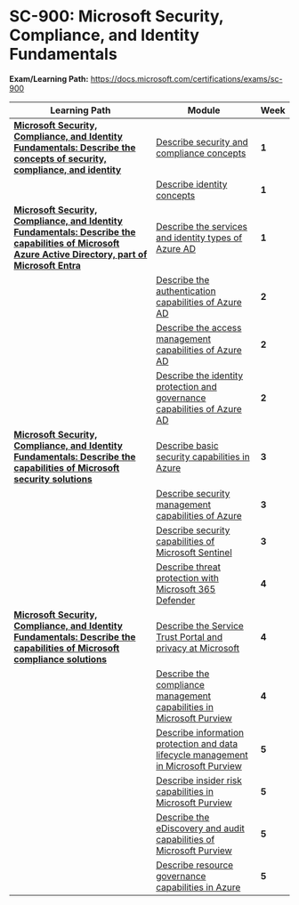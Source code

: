 # SC-900: Microsoft Security, Compliance, and Identity Fundamentals

**Exam/Learning Path:** https://docs.microsoft.com/certifications/exams/sc-900

| **Learning Path** | **Module** | **Week** |
|-|-|-|
|**[Microsoft Security, Compliance, and Identity Fundamentals: Describe the concepts of security, compliance, and identity](https://docs.microsoft.com/learn/paths/describe-concepts-of-security-compliance-identity/)**| [Describe security and compliance concepts](https://docs.microsoft.com/learn/modules/describe-security-concepts-methodologies/) | **1** 
| | [Describe identity concepts](https://docs.microsoft.com/learn/modules/describe-identity-principles-concepts/) | **1** 
|**[Microsoft Security, Compliance, and Identity Fundamentals: Describe the capabilities of Microsoft Azure Active Directory, part of Microsoft Entra](https://docs.microsoft.com/learn/paths/describe-capabilities-of-microsoft-identity-access/)**| [Describe the services and identity types of Azure AD](https://docs.microsoft.com/learn/modules/explore-basic-services-identity-types/) | **1** 
| | [Describe the authentication capabilities of Azure AD](https://docs.microsoft.com/learn/modules/explore-authentication-capabilities/) | **2** 
| | [Describe the access management capabilities of Azure AD](https://docs.microsoft.com/learn/modules/explore-access-management-capabilities/) | **2** 
| | [Describe the identity protection and governance capabilities of Azure AD](https://docs.microsoft.com/learn/modules/describe-identity-protection-governance-capabilities/) | **2** 
|**[Microsoft Security, Compliance, and Identity Fundamentals: Describe the capabilities of Microsoft security solutions](https://docs.microsoft.com/learn/paths/describe-capabilities-of-microsoft-security-solutions/)**| [Describe basic security capabilities in Azure](https://docs.microsoft.com/learn/modules/describe-basic-security-capabilities-azure/) | **3** 
| | [Describe security management capabilities of Azure](https://docs.microsoft.com/learn/modules/describe-security-management-capabilities-of-azure/) | **3** 
| | [Describe security capabilities of Microsoft Sentinel](https://docs.microsoft.com/learn/modules/describe-security-capabilities-of-azure-sentinel/) | **3** 
| | [Describe threat protection with Microsoft 365 Defender](https://docs.microsoft.com/learn/modules/describe-threat-protection-with-microsoft-365-defender/) | **4** 
|**[Microsoft Security, Compliance, and Identity Fundamentals: Describe the capabilities of Microsoft compliance solutions](https://docs.microsoft.com/learn/paths/describe-capabilities-of-microsoft-compliance-solutions/)**| [Describe the Service Trust Portal and privacy at Microsoft](https://docs.microsoft.com/learn/modules/describe-compliance-management-capabilities-microsoft/) | **4** 
| | [Describe the compliance management capabilities in Microsoft Purview](https://docs.microsoft.com/learn/modules/describe-compliance-management-capabilities-microsoft-365/) | **4** 
| | [Describe information protection and data lifecycle management in Microsoft Purview](https://docs.microsoft.com/learn/modules/describe-information-protection-governance-capabilities-microsoft-365/) | **5** 
| | [Describe insider risk capabilities in Microsoft Purview](https://docs.microsoft.com/learn/modules/describe-insider-risk-capabilities-microsoft-365/) | **5** 
| | [Describe the eDiscovery and audit capabilities of Microsoft Purview](https://docs.microsoft.com/learn/modules/describe-ediscovery-capabilities-of-microsoft-365/) | **5** 
| | [Describe resource governance capabilities in Azure](https://docs.microsoft.com/learn/modules/describe-resource-governance-capabilities-azure/) | **5** 
